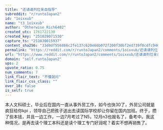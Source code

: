 ```yaml
---
title: "还请请列位亲自指导"
subreddit: "r/runtoJapan2"
id: "1oixxub"
name: "t3_1oixxub"
author: "Otherwise_Rich6402"
created_utc: 1761722130
created_key: "251029071530"
capture_ts: "251030015937"
content_sha256: "33d0df556866c2fe137c620e66b072f200f30bf2ed739f0cdfc946bc67971634"
permalink: "https://reddit.com/r/runtoJapan2/comments/1oixxub/还请请列位亲自指导/"
url: "https://www.reddit.com/r/runtoJapan2/comments/1oixxub/还请请列位亲自指导/"
domain: "self.runtoJapan2"
ups: 2
upvote_ratio: 0.75
num_comments: 7
link_flair_text: "不懂就问"
link_flair_css_class: ""
over_18: false
is_self: true
---
```


本人文科硕士，毕业后在国内一直从事外贸工作，如今也快30了，外贸公司就是疯狂给你kpi
，领导自己把孩子送出去读国际学校却让你留在国内加班。终于，攒了些本钱，并且一边工作，一边7月考过了N5，12月n3也报名了，备考中。我这种情况，是再去读个理工本科还是读个理工专门好润呢？着实不想再销售了。
